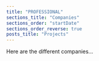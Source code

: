 ```yaml
---
title: "PROFESSIONAL"
sections_title: "Companies"
sections_order: "startDate"
sections_order_reverse: true
posts_title: "Projects"
---
```


Here are the different companies...